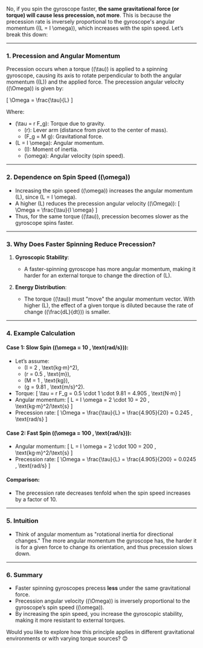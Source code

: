 No, if you spin the gyroscope faster, **the same gravitational force (or torque) will cause less precession, not more**. This is because the precession rate is inversely proportional to the gyroscope's angular momentum (\(L = I \omega\)), which increases with the spin speed. Let’s break this down:

---

### **1. Precession and Angular Momentum**
Precession occurs when a torque (\(\tau\)) is applied to a spinning gyroscope, causing its axis to rotate perpendicular to both the angular momentum (\(L\)) and the applied force. The precession angular velocity (\(\Omega\)) is given by:

\[
\Omega = \frac{\tau}{L}
\]

Where:
- \(\tau = r F_g\): Torque due to gravity.
  - \(r\): Lever arm (distance from pivot to the center of mass).
  - \(F_g = M g\): Gravitational force.
- \(L = I \omega\): Angular momentum.
  - \(I\): Moment of inertia.
  - \(\omega\): Angular velocity (spin speed).

---

### **2. Dependence on Spin Speed (\(\omega\))**
- Increasing the spin speed (\(\omega\)) increases the angular momentum \(L\), since \(L = I \omega\).
- A higher \(L\) reduces the precession angular velocity (\(\Omega\)):
  \[
  \Omega = \frac{\tau}{I \omega}
  \]
- Thus, for the same torque (\(\tau\)), precession becomes slower as the gyroscope spins faster.

---

### **3. Why Does Faster Spinning Reduce Precession?**
1. **Gyroscopic Stability**:
   - A faster-spinning gyroscope has more angular momentum, making it harder for an external torque to change the direction of \(L\).

2. **Energy Distribution**:
   - The torque (\(\tau\)) must "move" the angular momentum vector. With higher \(L\), the effect of a given torque is diluted because the rate of change (\(\frac{dL}{dt}\)) is smaller.

---

### **4. Example Calculation**
#### Case 1: Slow Spin (\(\omega = 10 \, \text{rad/s}\)):
- Let’s assume:
  - \(I = 2 \, \text{kg·m}^2\),
  - \(r = 0.5 \, \text{m}\),
  - \(M = 1 \, \text{kg}\),
  - \(g = 9.81 \, \text{m/s}^2\).
- Torque:
  \[
  \tau = r F_g = 0.5 \cdot 1 \cdot 9.81 = 4.905 \, \text{N·m}
  \]
- Angular momentum:
  \[
  L = I \omega = 2 \cdot 10 = 20 \, \text{kg·m}^2/\text{s}
  \]
- Precession rate:
  \[
  \Omega = \frac{\tau}{L} = \frac{4.905}{20} = 0.245 \, \text{rad/s}
  \]

#### Case 2: Fast Spin (\(\omega = 100 \, \text{rad/s}\)):
- Angular momentum:
  \[
  L = I \omega = 2 \cdot 100 = 200 \, \text{kg·m}^2/\text{s}
  \]
- Precession rate:
  \[
  \Omega = \frac{\tau}{L} = \frac{4.905}{200} = 0.0245 \, \text{rad/s}
  \]

#### Comparison:
- The precession rate decreases tenfold when the spin speed increases by a factor of 10.

---

### **5. Intuition**
- Think of angular momentum as "rotational inertia for directional changes." The more angular momentum the gyroscope has, the harder it is for a given force to change its orientation, and thus precession slows down.

---

### **6. Summary**
- Faster spinning gyroscopes precess **less** under the same gravitational force.
- Precession angular velocity (\(\Omega\)) is inversely proportional to the gyroscope’s spin speed (\(\omega\)).
- By increasing the spin speed, you increase the gyroscopic stability, making it more resistant to external torques.

Would you like to explore how this principle applies in different gravitational environments or with varying torque sources? 😊

